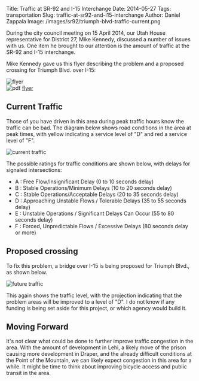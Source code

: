 Title: Traffic at SR-92 and I-15 Interchange
Date: 2014-05-27
Tags: transportation
Slug: traffic-at-sr92-and-i15-interchange
Author: Daniel Zappala
Image: /images/sr92/triumph-blvd-traffic-current.png

During the city council meeting on 15 April 2014, our Utah House
representative for District 27, Mike Kennedy, discussed a number of
issues with us. One item he brought to our attention is the amount of
traffic at the SR-92 and I-15 interchange.

<!-- PELICAN_END_SUMMARY -->

Mike Kennedy gave us this flyer describing the problem and
a proposed crossing for Triumph Blvd. over I-15:

![flyer](/images/sr92/triumph-flyer.png)
<br><span class="caption">![pdf](/theme/images/pdficon_small.png) [flyer](/images/sr92/triumph-flyer.pdf)</span>


## Current Traffic

Those of you have driven in this area during peak traffic hours know
the traffic can be bad. The diagram below shows road conditions in the
area at peak times, with yellow indicating a service level of "D" and
red a service level of "F".

![current traffic](/images/sr92/triumph-blvd-traffic-current.png)

The possible ratings for traffic conditions are shown below, with
delays for signaled intersections:

<ul class="small">

<li>A : Free Flow/Insignificant Delay (0 to 10 seconds delay)</li>

<li>B : Stable Operations/Minimum Delays (10 to 20 seconds delay)</li>

<li>C : Stable Operations/Acceptable Delays (20 to 35 seconds delay)</li>

<li>D : Approaching Unstable Flows / Tolerable Delays (35 to 55 seconds delay)</li>

<li>E : Unstable Operations / Significant Delays Can Occur (55 to 80 seconds delay)</li>

<li>F : Forced, Unpredictable Flows / Excessive Delays (80 seconds delay or more)</li>

</ul>

## Proposed crossing

To fix this problem, a bridge over I-15 is being proposed for Triumph Blvd.,
as shown below.

![future traffic](/images/sr92/triumph-blvd-traffic-new.png)

This again shows the traffic level, with the projection indicating
that the problem areas will be improved to a level of "D".  I do not
know if any funding is being set aside for this project, or which
agency would build it.

## Moving Forward

It's not clear what could be done to further improve traffic
congestion in the area. With the amount of development in Lehi, a
likely move of the prison causing more development in Draper, and the
already difficult conditions at the Point of the Mountain, we can
likely expect congestion in this area for a while. It might be time to
think about improving bicycle access and public transit in the area.
